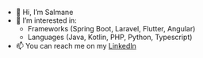 - 👋 Hi, I’m Salmane
- 👀 I’m interested in:
  - Frameworks (Spring Boot, Laravel, Flutter, Angular)
  - Languages (Java, Kotlin, PHP, Python, Typescript)
- 📫 You can reach me on my [LinkedIn](https://www.linkedin.com/in/salmane-tamo/ "Salmane's Linkedin") 

<!---
salmanetamo/salmanetamo is a ✨ special ✨ repository because its `README.md` (this file) appears on your GitHub profile.
You can click the Preview link to take a look at your changes.
--->
